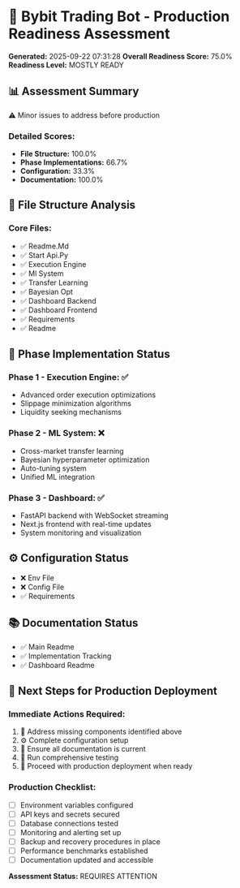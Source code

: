 
# 🚀 Bybit Trading Bot - Production Readiness Assessment

**Generated:** 2025-09-22 07:31:28
**Overall Readiness Score:** 75.0%
**Readiness Level:** MOSTLY READY

## 📊 Assessment Summary

⚠️ Minor issues to address before production

### Detailed Scores:
- **File Structure:** 100.0%
- **Phase Implementations:** 66.7%
- **Configuration:** 33.3%
- **Documentation:** 100.0%

## 📁 File Structure Analysis

### Core Files:
- ✅ Readme.Md
- ✅ Start Api.Py
- ✅ Execution Engine
- ✅ Ml System
- ✅ Transfer Learning
- ✅ Bayesian Opt
- ✅ Dashboard Backend
- ✅ Dashboard Frontend
- ✅ Requirements
- ✅ Readme

## 🔧 Phase Implementation Status

### Phase 1 - Execution Engine: ✅
- Advanced order execution optimizations
- Slippage minimization algorithms
- Liquidity seeking mechanisms

### Phase 2 - ML System: ❌
- Cross-market transfer learning
- Bayesian hyperparameter optimization
- Auto-tuning system
- Unified ML integration

### Phase 3 - Dashboard: ✅
- FastAPI backend with WebSocket streaming
- Next.js frontend with real-time updates
- System monitoring and visualization

## ⚙️ Configuration Status

- ❌ Env File
- ❌ Config File
- ✅ Requirements

## 📚 Documentation Status

- ✅ Main Readme
- ✅ Implementation Tracking
- ✅ Dashboard Readme

## 🎯 Next Steps for Production Deployment

### Immediate Actions Required:

1. 🔧 Address missing components identified above
2. ⚙️ Complete configuration setup
3. 📝 Ensure all documentation is current
4. 🧪 Run comprehensive testing
5. 🚀 Proceed with production deployment when ready

### Production Checklist:
- [ ] Environment variables configured
- [ ] API keys and secrets secured
- [ ] Database connections tested
- [ ] Monitoring and alerting set up
- [ ] Backup and recovery procedures in place
- [ ] Performance benchmarks established
- [ ] Documentation updated and accessible

**Assessment Status:** REQUIRES ATTENTION
